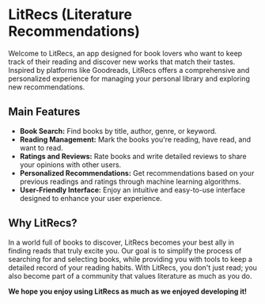 # LitRecs (Literature Recommendations)

Welcome to LitRecs, an app designed for book lovers who want to keep track of their reading and discover new works that match their tastes. Inspired by platforms like Goodreads, LitRecs offers a comprehensive and personalized experience for managing your personal library and exploring new recommendations.

## Main Features

* **Book Search:** Find books by title, author, genre, or keyword.
* **Reading Management:** Mark the books you're reading, have read, and want to read.
* **Ratings and Reviews:** Rate books and write detailed reviews to share your opinions with other users.
* **Personalized Recommendations:** Get recommendations based on your previous readings and ratings through machine learning algorithms.
* **User-Friendly Interface:** Enjoy an intuitive and easy-to-use interface designed to enhance your user experience.

## Why LitRecs?

In a world full of books to discover, LitRecs becomes your best ally in finding reads that truly excite you. Our goal is to simplify the process of searching for and selecting books, while providing you with tools to keep a detailed record of your reading habits. With LitRecs, you don't just read; you also become part of a community that values literature as much as you do.

**We hope you enjoy using LitRecs as much as we enjoyed developing it!**
